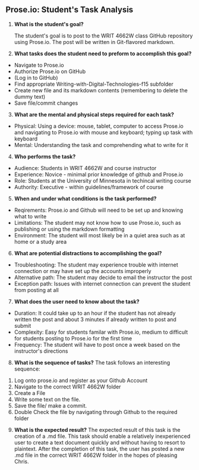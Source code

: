 ## Prose.io: Student's Task Analysis

1. **What is the student's goal?**

	The student's goal is to post to the WRIT 4662W class GitHub repository using Prose.io. The post will be written in Git-flavored markdown.

2. **What tasks does the student need to preform to accomplish this goal?**
  * Navigate to Prose.io
  * Authorize Prose.io on GitHub
  * (Log in to GitHub)
  * Find appropriate Writing-with-Digital-Technologies-f15 subfolder
  * Create new file and its markdown contents (remembering to delete the dummy text)
  * Save file/commit changes
  
3. **What are the mental and physical steps required for each task?**
  * Physical: Using a device: mouse, tablet, computer to access Prose.io and navigating to Prose.io with mouse and keyboard; typing up task with keyboard
  * Mental: Understanding the task and comprehending what to write for it 
  
4. **Who performs the task?**
  * Audience: Students in WRIT 4662W and course instructor
  * Experience: Novice - minimal prior knowledge of github and Prose.io
  * Role: Students at the University of Minnesota in techincal writing course
  * Authority: Executive - within guidelines/framework of course
  
5. **When and under what conditions is the task performed?**
  * Reqirements: Prose.io and Github will need to be set up and knowing what to write
  * Limitations: The student may not know how to use Prose.io, such as publishing or using the markdown formatting
  * Environment: The student will most likely be in a quiet area such as at home or a study area
  
6. **What are potential distractions to accomplishing the goal?**
  * Troubleshooting: The student may experience trouble with internet connection or may have set up the accounts improperly
  * Alternative path: The student may decide to email the instructor the post
  * Exception path: Issues with internet connection can prevent the student from posting at all
  
7. **What does the user need to know about the task?**
  * Duration: It could take up to an hour if the student has not already written the post and about 3 minutes if already written to post and submit
  * Complexity: Easy for students familar with Prose.io, medium to difficult for students posting to Prose.io for the first time 
  * Frequency: The student will have to post once a week based on the instructor's directions
  
8. **What is the sequence of tasks?**
The task follows an interesting sequence:
1) Log onto prose.io and register as your Github Account
2) Navigate to the correct WRIT 4662W folder
3) Create a File
4) Write some text on the file.
5) Save the file/ make a commit. 
6) Double Check the file by navigating through Github to the required folder

9. **What is the expected result?**
The expected result of this task is the creation of a .md file. This task should enable a relatively inexperienced user to create a text document quickly and without having to resort to plaintext. After the completion of this task, the user has posted a new .md file in the correct WRIT 4662W folder in the hopes of pleasing Chris.
